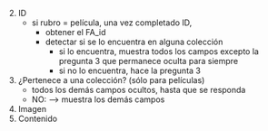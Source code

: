 2. ID
	- si rubro = película, una vez completado ID, 
		- obtener el FA_id
		- detectar si se lo encuentra en alguna colección
			- si lo encuentra, muestra todos los campos excepto la pregunta 3 que permanece oculta para siempre
			- si no lo encuentra, hace la pregunta 3
3. ¿Pertenece a una colección? (sólo para películas)
	- todos los demás campos ocultos, hasta que se responda
	- NO: --> muestra los demás campos
4. Imagen
5. Contenido
